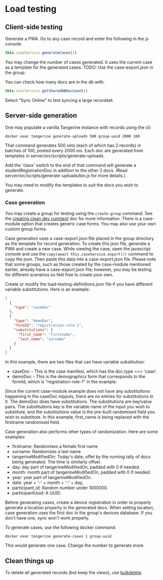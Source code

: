 # Load testing

## Client-side testing

Generate a PWA. Go to any case record and enter the following in the js console:

```js
this.caseService.generateCases(1)
```
You may change the number of cases generated. It uses the current case as a template for the generated cases. 
TODO: Use the case-export.json in the group.

You can check how many docs are in the db with:

```js
this.userService.getSharedDBDocCount()
```

Select "Sync Online" to test syncing a large recordset.

## Server-side generation

One may populate a vanilla Tangerine instance with records using the cli:

```
docker exec tangerine generate-uploads 500 group-uuid 2000 100
```

That command generates 500 sets (each of which has 2 records) in batches of 100, posted every 2000 ms. Each doc are generated from templates in server/src/scripts/generate-uploads.

Add the 'class' switch to the end of that command will generate a studentRegistrationDoc in addition to the other 2 docs. (Read server/src/scripts/generate-uploads/bin.js for more details.)

You may need to modify the templates to suit the docs you wish to generate.

### Case generation

You may create a group for testing using the `create-group` command. See the [creating clean dev conntent](../developer/creating-clean-dev-content.md) doc for more information. There is a case-module option that creates generic case forms. You may also use your own custom group forms. 

Case generation uses a case-export.json file placed in the group directory as the template for record generation. To create this json file, generate a PWA and create a new case. While viewing the case, open the javascript console and use the `copy(await this.caseService.export())` command to copy the json. Then paste this data into a case-export.json file. Please note that some groups, such as those created by the case-module mentioned earlier, already have a case-export.json file; however, you may be testing for different scenarios so feel free to create your own. 

Create or modify the load-testing-definitions.json file if you have different variable substitutions. Here is an example:

```json
[
  {
    "type": "caseDoc"
  },
  {
    "type": "demoDoc",
    "formId": "registration-role-1",
    "substitutions": {
      "first_name": "firstname",
      "last_name": "surname"
    }
  }
]
```

In this example, there are two files that can have variable substitution:
- caseDoc - This is the case manifest, which has the doc.type === 'case'. 
- demoDoc - This is the demographics form that corresponds to the formId, which is "registration-role-1" in the example. 

Since the current case-module example does not have any substitutions happening in the caseDoc inpputs, there are no entries for substitutions in it. The demoDoc does have substitutions. The substitutions are key/value pairs. The substitutions key is the variable name of the input you wish to substitute, and the substitutions value  is the pre-built randomised field you wish to substitute. In this example, first_name is being replaced with the firstname randomised field. 

Case generation also performs other types of randomization. Here are some examples:
- firstname: Randomises a female first name 
- surname: Randomizes a last name
- tangerineModifiedOn: Today's date, offet by the running tally of docs being generated. The time is similarly offset. 
- day: day part of tangerineModifiedOn, padded with 0 if needed.
- month: month part of tangerineModifiedOn, padded with 0 if needed.
- year: year part of tangerineModifiedOn.
- date: year + '-' + month + '-' + day;
- participant_id: Random number under 1000000.
- participantUuid: A UUID.

Before generating cases, create a device registration in order to properly generate a location property in the generated docs. When setting location, case generation uses the first doc in the group's devices database. If you don't have one, sync won't work properly. 

To generate cases, use the following docker command:
        
```
docker exec tangerine generate-cases 1 group-uuid
```

This would generate one case. Change the number to generate more. 

## Clean things up

To delete all generated records (but keep the views), use [bulkdelete](https://github.com/chrisekelley/scripts).
